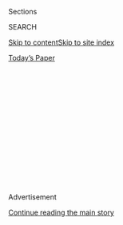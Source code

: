 <div id="app">

<div>

<div>

<div>

<div class="NYTAppHideMasthead css-1q2w90k e1suatyy0">

<div class="section css-ui9rw0 e1suatyy2">

<div class="css-eph4ug er09x8g0">

<div class="css-6n7j50">

</div>

<span class="css-1dv1kvn">Sections</span>

<div class="css-10488qs">

<span class="css-1dv1kvn">SEARCH</span>

</div>

[Skip to content](#site-content)[Skip to site index](#site-index)

</div>

<div class="css-10698na e1huz5gh0">

</div>

</div>

<div id="masthead-bar-one" class="section hasLinks css-15hmgas e1csuq9d3">

<div class="css-uqyvli e1csuq9d0">

</div>

<div class="css-1uqjmks e1csuq9d1">

</div>

<div class="css-9e9ivx">

[](https://myaccount.nytimes.com/auth/login?response_type=cookie&client_id=vi)

</div>

<div class="css-1bvtpon e1csuq9d2">

[Today’s Paper](https://www.nytimes.com/section/todayspaper)

</div>

</div>

</div>

</div>

<div data-aria-hidden="false">

<div id="site-content" role="main">

<div>

<div class="css-1aor85t" style="opacity:0.000000001;z-index:-1;visibility:hidden">

<div class="css-1hqnpie">

<div class="css-epjblv">

<span class="css-17xtcya">[Opinion](/section/opinion)</span><span class="css-x15j1o">|</span><span class="css-fwqvlz">Mike
Pompeo Is the Worst Secretary of State Ever</span>

</div>

<div class="css-k008qs">

<div class="css-1iwv8en">

<span class="css-18z7m18"></span>

<div>

</div>

</div>

<span class="css-1n6z4y">https://nyti.ms/3emWdr2</span>

<div class="css-1705lsu">

<div class="css-4xjgmj">

<div class="css-4skfbu" role="toolbar" data-aria-label="Social Media Share buttons, Save button, and Comments Panel with current comment count" data-testid="share-tools">

  - 
  - 
  - 
  - 
    
    <div class="css-6n7j50">
    
    </div>

  - 
  - 

</div>

</div>

</div>

</div>

</div>

</div>

<div id="NYT_TOP_BANNER_REGION" class="css-13pd83m">

</div>

<div id="top-wrapper" class="css-1sy8kpn">

<div id="top-slug" class="css-l9onyx">

Advertisement

</div>

[Continue reading the main story](#after-top)

<div class="ad top-wrapper" style="text-align:center;height:100%;display:block;min-height:250px">

<div id="top" class="place-ad" data-position="top" data-size-key="top">

</div>

</div>

<div id="after-top">

</div>

</div>

<div>

<div class="css-v5btjw etb61u70">

<div class="css-v05ibm etb61u71">

[Opinion](/section/opinion)

</div>

</div>

<div id="sponsor-wrapper" class="css-1hyfx7x">

<div id="sponsor-slug" class="css-19vbshk">

Supported by

</div>

[Continue reading the main story](#after-sponsor)

<div id="sponsor" class="ad sponsor-wrapper" style="text-align:center;height:100%;display:block">

</div>

<div id="after-sponsor">

</div>

</div>

<div class="css-186x18t">

</div>

<div class="css-1vkm6nb ehdk2mb0">

# Mike Pompeo Is the Worst Secretary of State Ever

</div>

Where’s the Republican uproar over what’s gone on under his watch?

<div class="css-18e8msd">

<div class="css-vp77d3 epjyd6m0">

<div class="css-1p10dcb ey68jwv0" data-aria-hidden="true">

[![Thomas L.
Friedman](https://static01.nyt.com/images/2018/04/02/opinion/thomas-l-friedman/thomas-l-friedman-thumbLarge.png
"Thomas L. Friedman")](https://www.nytimes.com/by/thomas-l-friedman)

</div>

<div class="css-1baulvz">

By [<span class="css-1baulvz last-byline" itemprop="name">Thomas L.
Friedman</span>](https://www.nytimes.com/by/thomas-l-friedman)

<div class="css-8atqhb">

Opinion Columnist

</div>

</div>

</div>

  - May 26, 2020

  - 
    
    <div class="css-4xjgmj">
    
    <div class="css-d8bdto" role="toolbar" data-aria-label="Social Media Share buttons, Save button, and Comments Panel with current comment count" data-testid="share-tools">
    
      - 
      - 
      - 
      - 
        
        <div class="css-6n7j50">
        
        </div>
    
      - 
      - 
    
    </div>
    
    </div>

</div>

<div class="css-79elbk" data-testid="photoviewer-wrapper">

<div class="css-z3e15g" data-testid="photoviewer-wrapper-hidden">

</div>

<div class="css-1a48zt4 ehw59r15" data-testid="photoviewer-children">

![<span class="css-16f3y1r e13ogyst0" data-aria-hidden="true">Mike
Pompeo has plenty he should be answering
for.</span><span class="css-cnj6d5 e1z0qqy90" itemprop="copyrightHolder"><span class="css-1ly73wi e1tej78p0">Credit...</span><span><span>Erin
Schaff/The New York
Times</span></span></span>](https://static01.nyt.com/images/2020/05/26/opinion/26friedmanWeb/merlin_153290268_82e5031c-e906-490d-aa75-7ec5ee5bdf7c-articleLarge.jpg?quality=75&auto=webp&disable=upscale)

</div>

</div>

</div>

<div class="section meteredContent css-1r7ky0e" name="articleBody" itemprop="articleBody">

<div class="css-1fanzo5 StoryBodyCompanionColumn">

<div class="css-53u6y8">

If you thought the volume on the Trump-Twitter-Fox noise distraction
machine was turned up extra loud in the past few weeks, it was not only
to deflect attention from the nearly 100,000 Americans who’ve died from
Covid-19, but also from the confirmation that on President Trump’s watch
our country suffered the *first deadly terrorist attack on U.S. soil
since 9/11 that was planned abroad.*

You read that right. Last week, Attorney General William Barr and the
F.B.I. said that data from cellphones of a Saudi Air Force trainee who
killed three U.S. sailors and wounded eight others at a Navy air base in
Pensacola, Fla., on Dec. 6 confirmed that it was an act of
foreign-planned “terrorism.”

The phone data [“definitively
establishes”](https://www.justice.gov/opa/pr/attorney-general-william-p-barr-and-fbi-director-christopher-wray-announce-significant)
that the trainee, Mohammed Saeed Alshamrani, had “significant ties to Al
Qaeda in the Arabian Peninsula — not only before the attack, but before
he even arrived in the United States” in August 2017. He had actually
joined the Saudi military to carry out a “special operation.”

</div>

</div>

<div class="css-1fanzo5 StoryBodyCompanionColumn">

<div class="css-53u6y8">

That Alshamrani was able to kill three sailors at an American base was a
massive failure of U.S. and Saudi intelligence. I mean, who should be
getting more scrutinized before they come train in the U.S. on an air
base than Saudi pilots?

</div>

</div>

<div class="css-79elbk" data-testid="photoviewer-wrapper">

<div class="css-z3e15g" data-testid="photoviewer-wrapper-hidden">

</div>

<div class="css-1a48zt4 ehw59r15" data-testid="photoviewer-children">

![<span class="css-16f3y1r e13ogyst0" data-aria-hidden="true">The
funeral for a sailor killed in a terrorist attack at Pensacola Naval Air
Station, Fla., in
December.</span><span class="css-cnj6d5 e1z0qqy90" itemprop="copyrightHolder"><span class="css-1ly73wi e1tej78p0">Credit...</span><span>Steve
Bisson/Savannah Morning News, via Associated
Press</span></span>](https://static01.nyt.com/images/2020/05/26/opinion/26friedman2/merlin_172611966_52f75821-4f2f-455b-b9ca-0dad59581a9c-articleLarge.jpg?quality=75&auto=webp&disable=upscale)

</div>

</div>

<div class="css-1fanzo5 StoryBodyCompanionColumn">

<div class="css-53u6y8">

The Trump administration clearly had no idea what was happening under
its nose.

As [The Washington Post
noted](https://www.washingtonpost.com/national-security/fbi-links-al-qaeda-to-saudi-gunman-who-killed-three-us-sailors-in-pensacola-last-year/2020/05/18/b34e3f7a-990f-11ea-89fd-28fb313d1886_story.html):
After the attack, investigators found evidence that 17 fellow Saudi
students “had shared Islamist militant or anti-American material on
social media, and others had possessed or shared child pornography. As a
result, 21 cadets from Saudi Arabia were disenrolled from the training
program and sent home.”

That sort of intelligence failure — *the first foreign-planned terrorist
attack on U.S. shores since 9/11* — is something you’d expect Secretary
of State Mike Pompeo to be particularly upset about. After all, it was
Pompeo, when he was in Congress, who spearheaded the investigations into
then-Secretary of State Hillary Clinton’s supposed responsibility for
the death of four U.S. diplomats in a terrorist attack on the U.S.
Consulate in Benghazi, Libya, on Sept. 11, 2012.

Oh, you forgot about Congressman Pompeo’s endless campaign to nail
Hillary with Benghazi? Well, let me jog your memory. Here is how The
Guardian [described the
conclusion](https://www.theguardian.com/us-news/2016/jun/28/house-benghazi-report-clinton-attack-military)
of the 800-page, House select committee investigation on Benghazi, led
by a Republican representative, Trey Gowdy, and issued on July 28, 2016:

It “found no new evidence to conclude that Hillary Clinton, secretary of
state at the time, was culpable in the deaths.” A few hours later, the
Obama White House “noted tersely that this was the eighth congressional
committee to investigate the attacks and went on longer than the 9/11
commission and the committees designated to look at Pearl Harbor, the
assassination of President John F Kennedy, the Iran-contra affair and
Watergate.”

So, let’s do some math here: Then-Congressman Pompeo led the utterly
contrived campaign to blame Hillary for the Benghazi deaths — a charge
that a *Republican-led committee* found to be without merit. But Pompeo
used his crusade to gain the attention, via Fox News, of Trump and was
named Trump’s C.I.A. director. And now we learn that while Pompeo was
C.I.A. director, the first foreign-planned terrorist attack on U.S. soil
since 9/11 was being organized here and abroad, and while he was
secretary of state it was carried out.

</div>

</div>

<div class="css-1fanzo5 StoryBodyCompanionColumn">

<div class="css-53u6y8">

Now that’s something worth investigating.

I don’t know much about Pompeo’s time as head of the C.I.A., except that
he was notorious for spending long hours at the White House sucking up
to Trump. But I do know he has been the worst secretary of state in
American history, without a single diplomatic achievement.

I know you thought that Rex Tillerson had retired that title. Tillerson
was ineffective, but Tillerson had integrity and ethics. Pompeo has
none. American taxpayers deserve a refund from him for his education at
West Point.

Pompeo’s two most notable accomplishments as secretary of state are,
metaphorically speaking, shooting two of his senior State Department
officials in the back.

One was the distinguished U.S. ambassador to Ukraine, Marie Yovanovitch,
whom Pompeo removed on the orders of Trump and Trump’s nut-job lawyer
Rudy Giuliani. The other was the department’s inspector general, Steve
Linick, whom Pompeo got Trump to fire, reportedly because he was
investigating — wait for it now — Pompeo’s own efforts to [evade a
congressional ban on arms
sales](https://www.nytimes.com/2020/05/16/us/arms-deals-raytheon-yemen.html)
*to Saudi Arabia* and for improperly [asking a State Department employee
to run
errands](https://www.cnn.com/2019/07/01/politics/pompeo-democrats-whistleblower-claims/index.html)
for him and his wife.

Hell, if that were me — if the first foreign-planned terrorist attack on
American soil since 9/11 developed on my watch and if I had just gotten
rid of the State Department inspector general without explanation — I’d
also be trying to distract attention.

I mean, if it were me, I might even claim that China concocted the
coronavirus in a lab in Wuhan. Wait — that’s what Pompeo did\!

“There is a significant amount of evidence that this came from that
laboratory in Wuhan,” Pompeo [told ABC News’s “This
Week”](https://www.state.gov/secretary-michael-r-pompeo-with-martha-raddatz-of-abcs-this-week-with-george-stephanopoulos/)
on May 3. “The best experts so far seem to think it was man-made. I have
no reason to disbelieve that at this point.”

</div>

</div>

<div class="css-1fanzo5 StoryBodyCompanionColumn">

<div class="css-53u6y8">

Pompeo has a well-earned reputation for pushing conspiracy theories. I
certainly think it is possible that a coronavirus from bats being
studied in the Wuhan lab might have escaped by accident. But the “best”
expert virologists — and U.S. intelligence agencies — say there’s no
proof it was man-made, which would leave DNA tracks.

When Martha Raddatz, the ABC interviewer, told Pompeo that U.S.
intelligence has said no such thing, he just reversed course and said:
“I’ve seen what the intelligence community has said. I have no reason
to believe that they’ve got it wrong.”

What? The secretary of state first accuses China of manufacturing a
virus that has killed over 340,000 people worldwide and then, when
reminded that our intelligence agencies have concluded no such thing, he
backs off with no explanation. Can you be any more unprofessional?

But that’s not the only slimeball story that Pompeo wants to distract
attention from. On May 19, [NBC News
revealed](https://www.nbcnews.com/politics/politics-news/pompeo-s-elite-taxpayer-funded-dinners-raise-new-concerns-n1210746)
that since 2018 he and his wife, Susan, had held some two dozen
“elaborate, unpublicized” dinners “in the historic Diplomatic
Reception Rooms on the government’s dime. State Department officials
involved in the dinners said they had raised concerns internally that
the events were essentially using federal resources to cultivate a donor
and supporter base for Pompeo’s political ambitions.”

</div>

</div>

<div class="css-79elbk" data-testid="photoviewer-wrapper">

<div class="css-z3e15g" data-testid="photoviewer-wrapper-hidden">

</div>

<div class="css-1a48zt4 ehw59r15" data-testid="photoviewer-children">

<div class="css-1xdhyk6 erfvjey0">

<span class="css-1ly73wi e1tej78p0">Image</span>

<div class="css-zjzyr8">

<div data-testid="lazyimage-container" style="height:286.1333333333333px">

</div>

</div>

</div>

<span class="css-16f3y1r e13ogyst0" data-aria-hidden="true">Mr. Pompeo
and his wife, Susan, have been accused of misusing the State Department
staff.</span><span class="css-cnj6d5 e1z0qqy90" itemprop="copyrightHolder"><span class="css-1ly73wi e1tej78p0">Credit...</span><span>Odd
Andersen/Agence France-Presse — Getty Images</span></span>

</div>

</div>

<div class="css-1fanzo5 StoryBodyCompanionColumn">

<div class="css-53u6y8">

Pompeo and his wife are widely rumored to harbor White House dreams. And
it showed. NBC said “the records show that about 29 percent of the
invitees came from the corporate world, while about a quarter of them
hailed from the media or entertainment industries, with conservative
media members heavily represented. About 30 percent work in politics or
government, and just 14 percent were diplomats or foreign officials.
Every single member of the House or the Senate who has been invited is a
Republican.”

With a president, a Senate majority and Fox News always at the ready to
defend him, Pompeo couldn’t care less about any of these stories. He
just smirks and marches on. But every American should care. The morale
and effectiveness of our State Department — and our standing in the
world — are both the worse for him.

*The Times is committed to publishing* [*a diversity of
letters*](https://www.nytimes.com/2019/01/31/opinion/letters/letters-to-editor-new-york-times-women.html)
*to the editor. We’d like to hear what you think about this or any of
our articles. Here are some*
[*tips*](https://help.nytimes.com/hc/en-us/articles/115014925288-How-to-submit-a-letter-to-the-editor)*.
And here’s our email:*
[*letters@nytimes.com*](mailto:letters@nytimes.com)*.*

*Follow The New York Times Opinion section on*
[*Facebook*](https://www.facebook.com/nytopinion)*,* [*Twitter
(@NYTopinion)*](http://twitter.com/NYTOpinion) *and*
[*Instagram*](https://www.instagram.com/nytopinion/)*.*

</div>

</div>

</div>

<div>

</div>

<div>

</div>

<div>

</div>

<div>

<div id="bottom-wrapper" class="css-1ede5it">

<div id="bottom-slug" class="css-l9onyx">

Advertisement

</div>

[Continue reading the main story](#after-bottom)

<div id="bottom" class="ad bottom-wrapper" style="text-align:center;height:100%;display:block;min-height:90px">

</div>

<div id="after-bottom">

</div>

</div>

</div>

</div>

</div>

## Site Index

<div>

</div>

## Site Information Navigation

  - [© <span>2020</span> <span>The New York Times
    Company</span>](https://help.nytimes.com/hc/en-us/articles/115014792127-Copyright-notice)

<!-- end list -->

  - [NYTCo](https://www.nytco.com/)
  - [Contact
    Us](https://help.nytimes.com/hc/en-us/articles/115015385887-Contact-Us)
  - [Work with us](https://www.nytco.com/careers/)
  - [Advertise](https://nytmediakit.com/)
  - [T Brand Studio](http://www.tbrandstudio.com/)
  - [Your Ad
    Choices](https://www.nytimes.com/privacy/cookie-policy#how-do-i-manage-trackers)
  - [Privacy](https://www.nytimes.com/privacy)
  - [Terms of
    Service](https://help.nytimes.com/hc/en-us/articles/115014893428-Terms-of-service)
  - [Terms of
    Sale](https://help.nytimes.com/hc/en-us/articles/115014893968-Terms-of-sale)
  - [Site Map](https://spiderbites.nytimes.com)
  - [Help](https://help.nytimes.com/hc/en-us)
  - [Subscriptions](https://www.nytimes.com/subscription?campaignId=37WXW)

</div>

</div>

</div>

</div>
